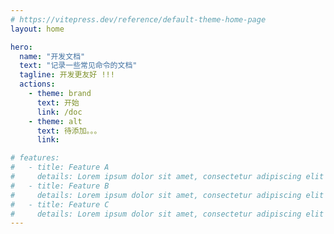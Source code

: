 ```yaml
---
# https://vitepress.dev/reference/default-theme-home-page
layout: home

hero:
  name: "开发文档"
  text: "记录一些常见命令的文档"
  tagline: 开发更友好 !!!
  actions:
    - theme: brand
      text: 开始
      link: /doc
    - theme: alt
      text: 待添加。。。
      link: 

# features:
#   - title: Feature A
#     details: Lorem ipsum dolor sit amet, consectetur adipiscing elit
#   - title: Feature B
#     details: Lorem ipsum dolor sit amet, consectetur adipiscing elit
#   - title: Feature C
#     details: Lorem ipsum dolor sit amet, consectetur adipiscing elit
---
```


